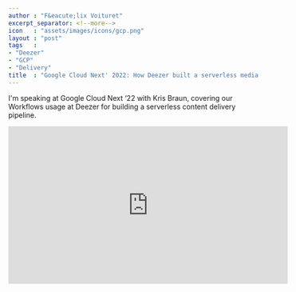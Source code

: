 ```yaml
---
author : "F&eacute;lix Voituret"
excerpt_separator: <!--more-->
icon   : "assets/images/icons/gcp.png"
layout : "post"
tags   :
- "Deezer"
- "GCP"
- "Delivery"
title  : "Google Cloud Next' 2022: How Deezer built a serverless media pipeline for self-produced content"
---
```


I'm speaking at Google Cloud Next ‘22 with Kris Braun, covering our Workflows usage at Deezer for building a serverless content delivery pipeline.
<!--more-->
<p align="center">
    <iframe
        class="yt"
        width="560"
        height="315"
        src="https://www.youtube.com/embed/Sm_L2zv0sW0?si=xgiXtAP_iUlWzzYC"
        title="YouTube video player"
        frameborder="0"
        allow="accelerometer; autoplay; clipboard-write; encrypted-media; gyroscope; picture-in-picture; web-share"
        referrerpolicy="strict-origin-when-cross-origin"
        allowfullscreen>
    </iframe>
</p>